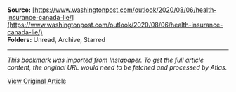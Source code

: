 # 

**Source:** [https://www.washingtonpost.com/outlook/2020/08/06/health-insurance-canada-lie/](https://www.washingtonpost.com/outlook/2020/08/06/health-insurance-canada-lie/)  
**Folders:** Unread, Archive, Starred  

---

*This bookmark was imported from Instapaper. To get the full article content, the original URL would need to be fetched and processed by Atlas.*

[View Original Article](https://www.washingtonpost.com/outlook/2020/08/06/health-insurance-canada-lie/)